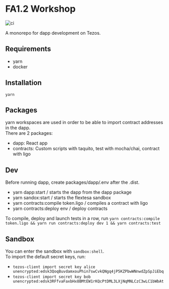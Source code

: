 # FA1.2 Workshop

![ci](https://github.com/catsoap/fa1.2-workshop/workflows/ci/badge.svg)

A monorepo for dapp development on Tezos.

## Requirements

- yarn
- docker

## Installation

`yarn`

## Packages

yarn workspaces are used in order to be able to import contract addresses in the dapp.  
There are 2 packages:

- dapp: React app
- contracts: Custom scripts with taquito, test with mocha/chai, contract with ligo

## Dev

Before running dapp, create packages/dapp/.env after the .dist.

- yarn dapp:start / starts the dapp from the dapp package
- yarn sandox:start / starts the flextesa sandbox
- yarn contracts:compile token.ligo / compiles a contract with ligo
- yarn contracts:deploy env / deploy contracts

To compile, deploy and launch tests in a row, run `yarn contracts:compile token.ligo && yarn run contracts:deploy dev 1 && yarn contracts:test`

## Sandbox

You can enter the sandbox with `sandbox:shell`.  
To import the default secret keys, run:

- `tezos-client import secret key alice unencrypted:edsk3QoqBuvdamxouPhin7swCvkQNgq4jP5KZPbwWNnwdZpSpJiEbq`
- `tezos-client import secret key bob unencrypted:edsk3RFfvaFaxbHx8BMtEW1rKQcPtDML3LXjNqMNLCzC3wLC1bWbAt`
